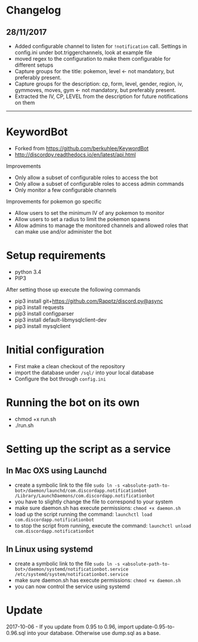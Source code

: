 # Changelog
28/11/2017
----
* Added configurable channel to listen for `!notification` call. Settings in config.ini under bot.triggerchannels, look at example file
* moved regex to the configuration to make them configurable for different setups
* Capture groups for the title: pokemon, level <- not mandatory, but preferably present.
* Capture groups for the description: cp, form, level, gender, region, iv, gymmoves, moves, gym <- not mandatory, but preferably present.
* Extracted the IV, CP, LEVEL from the description for future notifications on them



----
# KeywordBot
* Forked from https://github.com/berkuhlee/KeywordBot
* http://discordpy.readthedocs.io/en/latest/api.html

Improvements
* Only allow a subset of configurable roles to access the bot
* Only allow a subset of configurable roles to access admin commands
* Only monitor a few configurable channels 

Improvements for pokemon go specific
* Allow users to set the minimum IV of any pokemon to monitor
* Allow users to set a radius to limit the pokemon spawns
* Allow admins to manage the monitored channels and allowed roles that can make use and/or administer the bot


Setup requirements
=====
- python 3.4
- PIP3

After setting those up execute the following commands
- pip3 install git+https://github.com/Rapptz/discord.py@async
- pip3 install requests
- pip3 install configparser
- pip3 install default-libmysqlclient-dev
- pip3 install mysqlclient


Initial configuration
=====
- First make a clean checkout of the repository
- import the database under `/sql/` into your local database
- Configure the bot through `config.ini`
 
Running the bot on its own
=====
- chmod +x run.sh
- ./run.sh 


Setting up the script as a service
=====
In Mac OXS using Launchd
-----
- create a symbolic link to the file `sudo ln -s <absolute-path-to-bot>/daemon/launchd/com.discordapp.notificationbot /Library/LaunchDaemons/com.discordapp.notificationbot`
- you have to slightly change the file to correspond to your system
- make sure daemon.sh has execute permissions: `chmod +x daemon.sh`
- load up the script running the command: `launchctl load com.discordapp.notificationbot`
- to stop the script from running, execute the command: `launchctl unload com.discordapp.notificationbot`


In Linux using systemd
-----
- create a symbolic link to the file `sudo ln -s <absolute-path-to-bot>/daemon/systemd/notificationbot.service /etc/systemd/system/notificationbot.service`
- make sure daemon.sh has execute permissions: `chmod +x daemon.sh`
- you can now control the service using systemd


Update
=====
2017-10-06 - If you update from 0.95 to 0.96, import update-0.95-to-0.96.sql into your database. Otherwise use dump.sql as a base.
